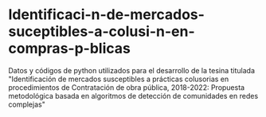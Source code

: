 # Identificaci-n-de-mercados-suceptibles-a-colusi-n-en-compras-p-blicas
Datos y códigos de python utilizados para el desarrollo de la tesina titulada "Identificación de mercados susceptibles a prácticas colusorias en procedimientos de Contratación de obra pública, 2018-2022: Propuesta metodológica basada en algoritmos de detección de comunidades en redes complejas"
